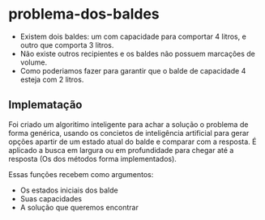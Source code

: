 # problema-dos-baldes

- Existem dois baldes: um com capacidade para comportar 4 litros, e outro que comporta 3 litros.</br>
- Não existe outros recipientes e os baldes não possuem marcações de volume.</br>
- Como poderiamos fazer para garantir que o balde de capacidade 4 esteja com 2 litros.

## Implematação

Foi criado um algoritimo inteligente para achar a solução o problema de forma genérica, usando os concietos de inteligência artificial para gerar opções apartir de um estado atual do balde e comparar com a resposta.
É aplicado a busca em largura ou em profundidade para chegar até a resposta (Os dos métodos forma implementados).</br>

Essas funções recebem como argumentos:
- Os estados iniciais dos balde
- Suas capacidades
- A solução que queremos encontrar 

